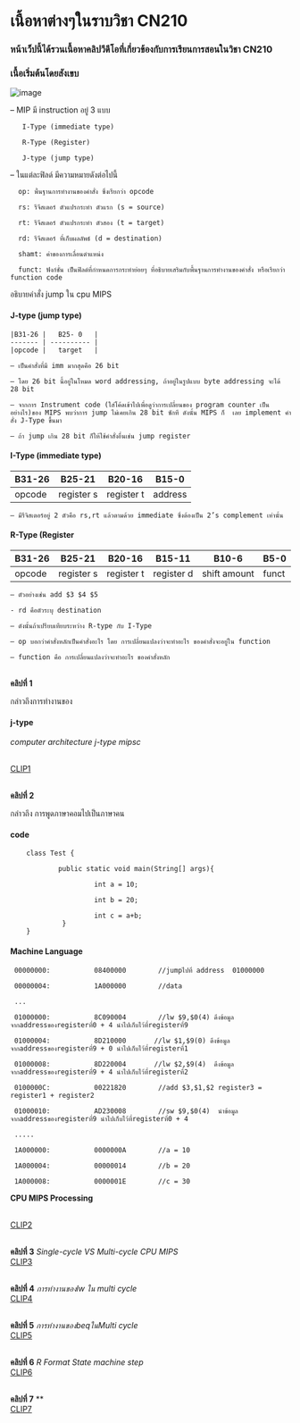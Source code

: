 # เนื้อหาต่างๆในราบวิชา CN210
### หน้าเว็ปนี้ได้รวนเนื้อหาคลิปวีดีโอที่เกี่ยวข้องกับการเรียนการสอนในวิชา CN210
### เนื้อเริ่มต้นโดยสังเขบ
![image](http://don-jai.com/wp-content/uploads/2009/11/MIPS_instruction_set.jpg)

– MIP มี instruction อยู่ 3 แบบ

       I-Type (immediate type)
       
       R-Type (Register)
       
       J-type (jump type)

– ในแต่ละฟิลด์ มีความหมายดังต่อไปนี้

      op: พื้นฐานการทำงานของคำสั่ง ซึ่งเรียกว่า opcode

      rs: รีจีสเตอร์ ตัวแปรกระทำ ตัวแรก (s = source)

      rt: รีจีสเตอร์ ตัวแปรกระทำ ตัวสอง (t = target)

      rd: รีจีสเตอร์ ที่เก็บผลลัพธ์ (d = destination)

      shamt: ค่าของการเลื่อนตำแหน่ง

      funct: ฟังก์ชั่น เป็นฟิลด์ที่กำหนดการกระทำย่อยๆ ที่อธิบายเสริมกับพื้นฐานการทำงานของคำสั่ง หรือเรียกว่า function code

อธิบายคำสั่ง jump ใน cpu MIPS

#### J-type (jump type)

    |B31-26 |   B25- 0   |
    ------- | ---------- |
    |opcode |   target   |

    – เป็นคำสั่งที่มี imm มากสุดคือ 26 bit

    – โดย 26 bit นี้อยู่ในโหมด word addressing, ถ้าอยู่ในรูปแบบ byte addressing จะได้ 28 bit

    – จากการ Instrument code (ใส่โค้ดเข้าไปเพื่อดูว่าการเปลี่ยนของ program counter เป็นอย่างไร)ของ MIPS พบว่าการ jump ไม่เคยเกิน 28 bit ซักที ดังนั้น MIPS ก็  เลย implement คำสั่ง J-Type ขึ้นมา

    – ถ้า jump เกิน 28 bit ก็ให้ใช้คำสั่งอื่นเช่น jump register
  
#### I-Type (immediate type) 

   |B31-26 |   B25-21   |	 B20-16 |  B15-0   |
   ------- | ---------- | ---------- | ------- |
   |opcode | register s | register t | address |
  
    – มีรีจิสเตอร์อยู่ 2 ตัวคือ rs,rt แล้วตามด้วย immediate ซึ่งต้องเป็น 2’s complement เท่านั้น

#### R-Type (Register
   |B31-26 |   B25-21   |   B20-16   |  B15-11    |   B10-6      |  B5-0   | 
   ------- | ---------- | ---------- | ---------- | ------------ | ------- |
   |opcode | register s | register t | register d | shift amount | funct   |
  
    – ตัวอย่างเช่น add $3 $4 $5
    
    - rd คือตัวระบุ destination
    
    – ดังนั้นถ้าเปรียบเทียบระหว่าง R-type กับ I-Type
  
    – op บอกว่าคำสั่งหลักเป็นคำสั่งอะไร โดย การเปลี่ยนแปลงว่าจะทำอะไร ของคำสั่งจะอยู่ใน function
  
    – function คือ การเปลี่ยนแปลงว่าจะทำอะไร ของคำสั่งหลัก


<br>**คลิปที่ 1**

กล่าวถึงการทำงานของ

#### j-type 

*computer architecture j-type mipsc*

<br>[CLIP1](https://youtu.be/-NUaUiUUi6Q)

<br>**คลิปที่ 2**

กล่าวถึง การพูดภาษาคอมไปเป็นภาษาคน

#### code

        class Test { 

                public static void main(String[] args){

                         int a = 10;
    
                         int b = 20;
    
                         int c = a+b;
                 }
        }

#### Machine Language 

     00000000:           08400000        //jumpไปที่ address  01000000 
    
     00000004:           1A000000        //data
    
     ...

     01000000:           8C090004        //lw $9,$0(4) ดึงข้อมูลจากaddressของregisterที่0 + 4 นำไปเก็บไว้ที่registerที่9
    
     01000004:           8D210000       //lw $1,$9(0) ดึงข้อมูลจากaddressของregisterที่9 + 0 นำไปเก็บไว้ที่registerที่1

     01000008:           8D220004       //lw $2,$9(4)  ดึงข้อมูลจากaddressของregisterที่9 + 4 นำไปเก็บไว้ที่registerที่2

     0100000C:           00221820        //add $3,$1,$2 register3 = register1 + register2

     01000010:           AD230008        //sw $9,$0(4)  นำข้อมูลจากaddressของregisterที่9 นำไปเก็บไว้ที่registerที่0 + 4 

     .....

     1A000000:           0000000A        //a = 10

     1A000004:           00000014        //b = 20

     1A000008:           0000001E        //c = 30
    
**CPU MIPS Processing**

<br>[CLIP2](https://youtu.be/hFsSilVuIrM)

<br>**คลิปที่ 3**
*Single-cycle VS Multi-cycle CPU MIPS*
<br>[CLIP3](https://youtu.be/G5QxbVlIw1o)

<br>**คลิปที่ 4**
*การทำงานของlw ใน multi cycle*
<br>[CLIP4](https://youtu.be/6N-0znIz0XU)

<br>**คลิปที่ 5**
*การทำงานของbeqในMulti cycle*
<br>[CLIP5](https://youtu.be/CurPkd1jGK4)

<br>**คลิปที่ 6**
*R Format State machine step*
<br>[CLIP6](https://youtu.be/pd521LRO-JM)

<br>**คลิปที่ 7**
**
<br>[CLIP7]()
